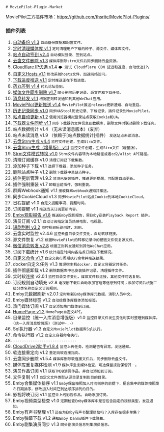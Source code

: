     # MoviePilot-Plugin-Market

MoviePilot三方插件市场：https://github.com/thsrite/MoviePilot-Plugins/

### 插件列表

1. [自动备份 v1.3](https://github.com/jxxghp/MoviePilot-Plugins/tree/main/plugins/autobackup) `自动备份数据和配置文件。`
2. [定时清理媒体库 v1.1](https://github.com/jxxghp/MoviePilot-Plugins/tree/main/plugins/autoclean) `定时清理用户下载的种子、源文件、媒体库文件。`
3. [站点自动签到 v2.4](https://github.com/jxxghp/MoviePilot-Plugins/tree/main/plugins/autosignin) `自动模拟登录、签到站点。`
4. [云盘文件删除 v1.3](https://github.com/jxxghp/MoviePilot-Plugins/tree/main/plugins/clouddiskdel) `媒体库删除strm文件后同步删除云盘资源。`
5. [Cloudflare IP优选 v1.4](https://github.com/jxxghp/MoviePilot-Plugins/tree/main/plugins/cloudflarespeedtest) `🌩 测试 Cloudflare CDN 延迟和速度，自动优选IP。`
6. [自定义Hosts v1.1](https://github.com/jxxghp/MoviePilot-Plugins/tree/main/plugins/customhosts) `修改系统hosts文件，加速网络访问。`
7. [下载进度推送 v1.1](https://github.com/jxxghp/MoviePilot-Plugins/tree/main/plugins/downloadingmsg) `定时推送正在下载进度。`
8. [药丸签到 v1.4](https://github.com/jxxghp/MoviePilot-Plugins/tree/main/plugins/invitessignin) `药丸论坛签到。`
9. [媒体文件同步删除 v1.7](https://github.com/jxxghp/MoviePilot-Plugins/tree/main/plugins/mediasyncdel) `同步删除历史记录、源文件和下载任务。`
10. [消息转发 v1.1](https://github.com/jxxghp/MoviePilot-Plugins/tree/main/plugins/messageforward) `根据正则转发通知到其他WeChat应用。`
11. [MoviePilot更新推送 v1.4](https://github.com/jxxghp/MoviePilot-Plugins/tree/main/plugins/moviepilotupdatenotify) `MoviePilot推送release更新通知、自动重启。`
12. [历史记录同步 v1.0](https://github.com/jxxghp/MoviePilot-Plugins/tree/main/plugins/nastoolsync) `同步NAStool历史记录、下载记录、插件记录到MoviePilot。`
13. [站点自动更新 v1.2](https://github.com/jxxghp/MoviePilot-Plugins/tree/main/plugins/siterefresh) `使用浏览器模拟登录站点获取Cookie和UA。`
14. [下载器文件同步 v1.1](https://github.com/jxxghp/MoviePilot-Plugins/tree/main/plugins/syncdownloadfiles) `同步下载器的文件信息到数据库，删除文件时联动删除下载任务。`
15. 站点数据统计 v1.4 （无未读消息版本）(废弃)
16. 站点未读消息 v1.9 （依赖于[站点数据统计]插件） `发送站点未读消息。`
17. [云盘Strm生成 v4.4](docs%2FCloudStrm.md) `监控文件创建，生成Strm文件。`
18. [云盘Strm生成（增量版） v1.1](docs%2FCloudStrmIncrement.md) `监控文件创建，生成Strm文件（增量版）。`
19. [Strm文件模式转换 v1.0](docs%2FStrmConvert.md) `Strm文件内容转为本地路径或者cd2/alist API路径。`
20. 清理订阅缓存 v1.0 `清理订阅已下载集数。`
21. 添加种子下载 v1.1 `选择下载器，添加种子任务。`
22. 删除站点种子 v1.2 `删除下载器中某站点种子。`
23. 插件更新管理 v1.9.2 `监测已安装插件，推送更新提醒，可配置自动更新。`
24. 插件强制重装 v1.7 `卸载当前插件，强制重装。`
25. 群辉Webhook通知 v1.1 `接收群辉webhook通知并推送。`
26. 同步CookieCloud v1.3 `同步MoviePilot站点Cookie到本地CookieCloud。`
27. 日程提醒 v1.0 `自定义提醒事项、提醒时间。`
28. 订阅提醒 v1.1 `推送当天订阅更新内容。`
29. [Emby观影报告 v1.8](docs%2FEmbyReporter.md) `推送Emby观影报告，需Emby安装Playback Report 插件。`
30. 演员订阅 v2.1.1 `自动订阅指定演员热映电影、电视剧。`
31. [短剧刮削 v3.2](docs%2FShortPlayMonitor.md) `监控视频短剧创建，刮削。`
32. 云盘实时监控 v2.4.6 `监控云盘目录文件变化，自动转移链接。`
33. 源文件恢复 v1.2 `根据MoviePilot的转移记录中的硬链文件恢复源文件。`
34. [微信消息转发 v2.8](docs%2FWeChatForward.md) `根据正则转发通知到其他WeChat应用。`
35. 订阅下载统计 v1.6 `统计指定时间内各站点订阅及下载情况。`
36. [自定义命令 v1.7](docs%2FCustomCommand.md) `自定义执行周期执行命令并推送结果。`
37. docker自定义任务 v1.3 `管理宿主机docker，自定义容器定时任务。`
38. 插件彻底卸载 v1.2 `删除数据库中已安装插件记录、清理插件文件。`
39. 实时软连接 v2.0.1 `监控目录文件变化，媒体文件软连接，其他文件可选复制。`
40. 订阅规则自动填充 v2.8 `电视剧下载后自动添加官组等信息到订阅；添加订阅后根据二级分类名称自定义订阅规则。`
41. Emby元数据刷新 v2.0.1 `定时刷新Emby媒体库元数据，演职人员中文。`
42. Emby媒体标签 v1.2 `自动给媒体库媒体添加标签。`
43. 热门媒体订阅 v1.7 `自定添加热门媒体到订阅。`
44. [HomePage v1.2](docs%2FHomePage.md) `HomePage自定义API。`
45. 目录监控（统一入库消息增强版）v1.0 `监控目录文件发生变化时实时整理到媒体库。(统一入库消息增强版)（测试中-.-）`
46. Sql执行器 v1.3 `自定义MoviePilot数据库Sql执行。`
47. 命令执行器 v1.2 `自定义容器命令执行。`
48. `-----------------------------`
49. [CloudDrive2助手v1.8.4](docs%2FCd2Assistant.md) `监控上传任务，检测是否有异常，发送通知。`
50. 软连接重定向 v1.2 `重定向软连接指向。`
51. 云盘同步删除 v1.5.4 `媒体库删除软连接文件后，同步删除云盘文件。`
52. 媒体库重复媒体检测 v1.9 `媒体库重复媒体检查，可选保留规则保留其一。`
53. 演员作品订阅 v1.1 `获取TMDB演员作品，并自动添加到订阅。`
54. 文件复制 v1.1 `自定义文件类型从源目录复制到目的目录。`
55. Emby合集媒体排序 v1.1 `Emby保留按照加入时间倒序的前提下，把合集中的媒体按照发布日期排序，修改加入时间已到达顺序排列的目的。`
56. 影视将映订阅 v1.1 `监控未上线影视作品，自动添加订阅。`
57. Emby视频类型检查 v1.0 `定期检查Emby媒体库中是否包含指定的视频类型，发送通知。`
58. Emby有声书整理 v1.1 `还在为Emby有声书整理烦恼吗？入库存在很多单集？`
59. Emby弹幕下载 v1.2 `通知Emby Danmu插件下载弹幕。`
60. Emby剧集演员同步 v1.3 `同步剧演员信息到集演员信息。`